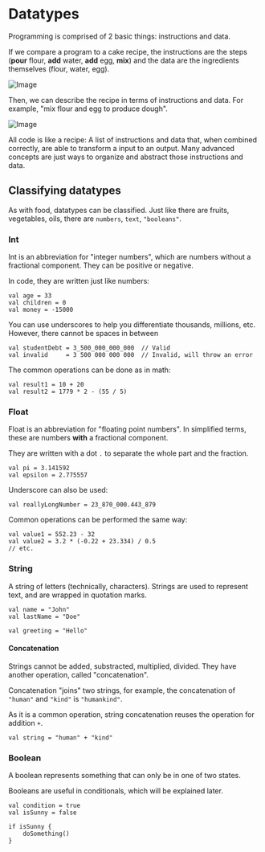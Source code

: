 # Datatypes

Programming is comprised of 2 basic things: instructions and data.

If we compare a program to a cake recipe, the instructions are the steps
(**pour** flour, **add** water, **add** egg, **mix**) and the data are the ingredients 
themselves (flour, water, egg).

![Image](Image)

Then, we can describe the recipe in terms of instructions and data. For example,
"mix flour and egg to produce dough".

![Image](Image)

All code is like a recipe: A list of instructions and data that, when combined
correctly, are able to transform a input to an output. Many advanced concepts
are just ways to organize and abstract those instructions and data.


## Classifying datatypes

As with food, datatypes can be classified. Just like there are fruits, vegetables,
oils, there are `numbers`, `text`, `"booleans"`.



### Int

Int is an abbreviation for "integer numbers", which are numbers without a fractional component.
They can be positive or negative.

In code, they are written just like numbers:

```thp
val age = 33
val children = 0
val money = -15000
```

You can use underscores to help you differentiate thousands, millions, etc.
However, there cannot be spaces in between

```thp
val studentDebt = 3_500_000_000_000  // Valid
val invalid     = 3 500 000 000 000  // Invalid, will throw an error
```

The common operations can be done as in math:

```thp
val result1 = 10 + 20
val result2 = 1779 * 2 - (55 / 5)
```


### Float

Float is an abbreviation for "floating point numbers". In simplified terms, these are numbers
**with** a fractional component.

They are written with a dot `.` to separate the whole part and the fraction.

```thp
val pi = 3.141592
val epsilon = 2.775557
```

Underscore can also be used:

```thp
val reallyLongNumber = 23_870_000.443_879
```

Common operations can be performed the same way:

```thp
val value1 = 552.23 - 32
val value2 = 3.2 * (-0.22 + 23.334) / 0.5
// etc.
```

### String

A string of letters (technically, characters). Strings are used to represent text,
and are wrapped in quotation marks.

```thp
val name = "John"
val lastName = "Doe"

val greeting = "Hello"
```

#### Concatenation

Strings cannot be added, substracted, multiplied, divided.
They have another operation, called "concatenation".

Concatenation "joins" two strings, for example, the concatenation of
`"human"` and `"kind"` is `"humankind"`.

As it is a common operation, string concatenation reuses the operation
for addition `+`.

```thp
val string = "human" + "kind"
```


### Boolean

A boolean represents something that can only be in one of two states.

Booleans are useful in conditionals, which will be explained later.


```thp
val condition = true
val isSunny = false

if isSunny {
    doSomething()
}
```


